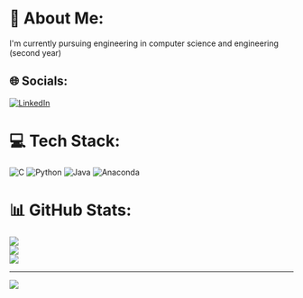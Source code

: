 # 💫 About Me:
I'm currently pursuing engineering in computer science and engineering (second year)


## 🌐 Socials:
[![LinkedIn](https://img.shields.io/badge/LinkedIn-%230077B5.svg?logo=linkedin&logoColor=white)](https://linkedin.com/in/https://www.linkedin.com/in/chandanab83/) 

# 💻 Tech Stack:
![C](https://img.shields.io/badge/c-%2300599C.svg?style=plastic&logo=c&logoColor=white) ![Python](https://img.shields.io/badge/python-3670A0?style=plastic&logo=python&logoColor=ffdd54) ![Java](https://img.shields.io/badge/java-%23ED8B00.svg?style=plastic&logo=openjdk&logoColor=white) ![Anaconda](https://img.shields.io/badge/Anaconda-%2344A833.svg?style=plastic&logo=anaconda&logoColor=white)
# 📊 GitHub Stats:
![](https://github-readme-stats.vercel.app/api?username=chandanab7&theme=dark&hide_border=false&include_all_commits=true&count_private=true)<br/>
![](https://github-readme-streak-stats.herokuapp.com/?user=chandanab7&theme=dark&hide_border=false)<br/>
![](https://github-readme-stats.vercel.app/api/top-langs/?username=chandanab7&theme=dark&hide_border=false&include_all_commits=true&count_private=true&layout=compact)

---
[![](https://visitcount.itsvg.in/api?id=chandanab7&icon=0&color=0)](https://visitcount.itsvg.in)

<!-- Proudly created with GPRM ( https://gprm.itsvg.in ) -->
